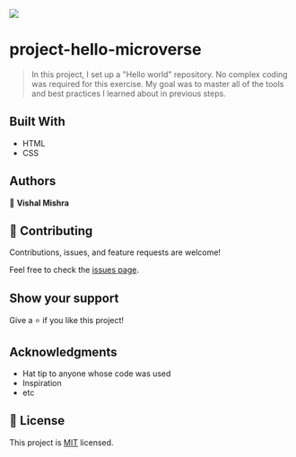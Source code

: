 ![](https://img.shields.io/badge/Microverse-blueviolet)

# project-hello-microverse

> In this project, I set up a "Hello world" repository. No complex coding was required for this exercise. My goal was to master all of the tools and best practices I learned about in previous steps. 

## Built With

- HTML
- CSS

## Authors

👤 **Vishal Mishra**

## 🤝 Contributing

Contributions, issues, and feature requests are welcome!

Feel free to check the [issues page](../../issues/).

## Show your support

Give a ⭐️ if you like this project!

## Acknowledgments

- Hat tip to anyone whose code was used
- Inspiration
- etc

## 📝 License

This project is [MIT](./MIT.md) licensed.
